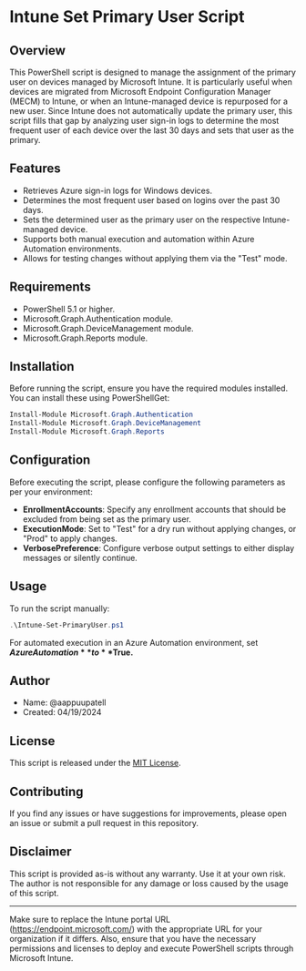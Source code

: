 # Intune Set Primary User Script

## Overview

This PowerShell script is designed to manage the assignment of the primary user on devices managed by Microsoft Intune. It is particularly useful when devices are migrated from Microsoft Endpoint Configuration Manager (MECM) to Intune, or when an Intune-managed device is repurposed for a new user. Since Intune does not automatically update the primary user, this script fills that gap by analyzing user sign-in logs to determine the most frequent user of each device over the last 30 days and sets that user as the primary.

## Features

- Retrieves Azure sign-in logs for Windows devices.
- Determines the most frequent user based on logins over the past 30 days.
- Sets the determined user as the primary user on the respective Intune-managed device.
- Supports both manual execution and automation within Azure Automation environments.
- Allows for testing changes without applying them via the "Test" mode.

## Requirements

- PowerShell 5.1 or higher.
- Microsoft.Graph.Authentication module.
- Microsoft.Graph.DeviceManagement module.
- Microsoft.Graph.Reports module.

## Installation

Before running the script, ensure you have the required modules installed. You can install these using PowerShellGet:

```powershell
Install-Module Microsoft.Graph.Authentication
Install-Module Microsoft.Graph.DeviceManagement
Install-Module Microsoft.Graph.Reports
```

## Configuration

Before executing the script, please configure the following parameters as per your environment:

- **EnrollmentAccounts**: Specify any enrollment accounts that should be excluded from being set as the primary user.
- **ExecutionMode**: Set to "Test" for a dry run without applying changes, or "Prod" to apply changes.
- **VerbosePreference**: Configure verbose output settings to either display messages or silently continue.

## Usage

To run the script manually:

```powershell
.\Intune-Set-PrimaryUser.ps1
```
For automated execution in an Azure Automation environment, set **$AzureAutomation** to **$True.**

## Author

- Name: @aappuupatell
- Created: 04/19/2024

## License

This script is released under the [MIT License](LICENSE).

## Contributing

If you find any issues or have suggestions for improvements, please open an issue or submit a pull request in this repository.

## Disclaimer

This script is provided as-is without any warranty. Use it at your own risk. The author is not responsible for any damage or loss caused by the usage of this script.

---

Make sure to replace the Intune portal URL (https://endpoint.microsoft.com/) with the appropriate URL for your organization if it differs. Also, ensure that you have the necessary permissions and licenses to deploy and execute PowerShell scripts through Microsoft Intune.
